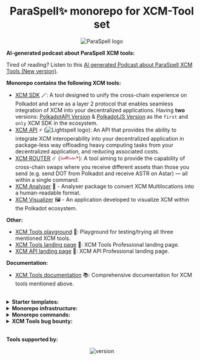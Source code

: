 <h1 align="center">
ParaSpell✨ monorepo for XCM-Tool set
</h1>

<p align="center">
<img width="400" alt="ParaSpell logo" src="https://github.com/paraspell/xcm-tools/assets/55763425/a65e3626-84cf-444b-ab77-9375508e5895">
</p>

**AI-generated podcast about ParaSpell XCM tools:**

Tired of reading? Listen to this [AI generated Podcast about ParaSpell XCM Tools (New version)](https://notebooklm.google.com/notebook/ff1837d7-2ab2-4e0f-9420-49c8a4cbec97/audio).

**Monorepo contains the following XCM tools:**
- [XCM SDK](https://github.com/paraspell/xcm-tools/tree/main/packages/sdk) 🪄: A tool designed to unify the cross-chain experience on Polkadot and serve as a layer 2 protocol that enables seamless integration of XCM into your decentralized applications. Having **two** versions: [PolkadotAPI Version](https://github.com/paraspell/xcm-tools/tree/main/packages/sdk) & [PolkadotJS Version](https://github.com/paraspell/xcm-tools/tree/main/packages/sdk-pjs) as the `first` and `only` XCM SDK in the ecosystem.
- [XCM API](https://github.com/paraspell/xcm-tools/tree/main/apps/xcm-api) ⚡️ (<img width="50" alt="Lightspell logo" src="https://user-images.githubusercontent.com/55763425/251588168-4855abc3-445a-4207-9a65-e891975be62c.png">): An API that provides the ability to integrate XCM interoperability into your decentralized application in package-less way offloading heavy computing tasks from your decentralized application, and reducing associated costs.
- [XCM ROUTER](https://github.com/paraspell/xcm-tools/tree/main/packages/xcm-router) ☄️ (<img width="50" alt="Spellrouter logo" src="https://raw.githubusercontent.com/paraspell/presskit/refs/heads/main/logos_spellrouter/Full%20name.png">): A tool aiming to provide the capability of cross-chain swaps where you receive different assets than those you send (e.g. send DOT from Polkadot and receive ASTR on Astar) — all within a single command.
- [XCM Analyser](https://github.com/paraspell/xcm-tools/tree/main/packages/xcm-analyser) 🔎 - Analyser package to convert XCM Multilocations into a human-readable format.
- [XCM Visualizer](https://github.com/paraspell/xcm-tools/tree/main/apps/visualizer-fe) 🖼️ - An application developed to visualize XCM within the Polkadot ecosystem.

**Other:**
- [XCM Tools playground](https://github.com/paraspell/xcm-tools/tree/main/apps/playground) 🛝: Playground for testing/trying all three mentioned XCM tools.
- [XCM Tools landing page](https://github.com/paraspell/xcm-tools/tree/main/apps/site) 🛬: XCM Tools Professional landing page.
- [XCM API landing page](https://github.com/paraspell/xcm-tools/tree/main/apps/lightspell-site) 🛬: XCM API Professional landing page.

**Documentation:**
- [XCM Tools documentation](https://paraspell.github.io/docs/) 📚: Comprehensive documentation for XCM tools mentioned above.

<br>

<details><summary><b>Starter templates:</b></summary>  
<br>

- [XCM SDK (React + Vite) starter template](https://github.com/paraspell/xcm-sdk-template) 🛫: Advanced cross-chain dApp starter template using XCM SDK 
- [XCM API (React + Vite) starter template](https://github.com/paraspell/xcm-api-template) 🛫: Advanced cross-chain dApp starter template using XCM API
- [XCM Router (React + Vite) starter template](https://github.com/paraspell/xcm-router-template) 🛫: Advanced cross-chain dApp starter template using XCM Router

</details>

<details><summary><b>Monorepo infrastructure:</b></summary>
     
```
apps | - XCM Playground
     | - XCM API
     | - XCM API Landing page
     | - XCM Tools Landing page
     | - XCM Visualizer FE
     | - XCM Visualizer BE

packages | - XCM SDK
         | - XCM SDK-PJS
         | - XCM SDK-Core
         | - XCM SDK-Common
         | - XCM Router
         | - XCM Analyser
         | - Assets
         | - Pallets
```

</details>

<details><summary><b>Monorepo commands:</b></summary>
<br>

**These commands will be run on all packages in the monorepo.**

Make sure to run the following two commands first (from repository root), before running any others below:

- Install necessary node modules using `pnpm install`

- Build all packages and apps using `pnpm build`

Afterwards, you should be able to use any of the following commands (from repository root):

- Run compilation using ```pnpm compile```

- Run formatter using `pnpm format:check`

- Run formatter with write permissions using `pnpm format:write`

- Run linter using `pnpm lint:check`

- Run unit tests using `pnpm test`

- Run end-to-end tests using `pnpm test:e2e`

- Launch the XCM Tools Playground from the root using `pnpm run:playground`

- Launch XCM API from the root using `pnpm run:api`

- Launch the landing page from the root using `pnpm run:paraspell-site`

- Run asset update script for XCM SDK from the root using `pnpm run:updateAssets`

- Run the pallet update script for XCM SDK from the root using `pnpm run:updatePallets`

- Run asset update script for XCM Router from the root using `pnpm run:updateRouterAssets`

**To run a command only for a specific package or app in a monorepo, use:**

`pnpm --filter <package_selector> <command>` or cd into appropriate folder.

</details>

<details><summary><b>XCM Tools bug bounty:</b></summary>
<br>

**Contribute to XCM Tools and earn rewards 💰**

We run an open Bug Bounty Program that rewards contributors for reporting and fixing bugs in the project. More information on bug bounty can be found in the [official documentation](https://paraspell.github.io/docs/contribution.html).

</details>

<br>

**Tools supported by:**
<div align="center">
      <img width="750" alt="version" src="https://github.com/user-attachments/assets/29e4b099-d90c-46d6-a3ce-94edfbda003c" />



</div>
